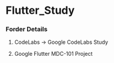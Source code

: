 # Flutter_Study

### Forder Details

1. CodeLabs -> Google CodeLabs Study

2. Google Flutter MDC-101 Project
   
